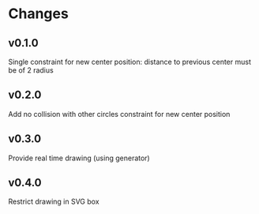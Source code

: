 # Changes
## v0.1.0
Single constraint for new center position: distance to previous center must be of 2 radius

## v0.2.0
Add no collision with other circles constraint for new center position

## v0.3.0
Provide real time drawing (using generator)

## v0.4.0
Restrict drawing in SVG box
